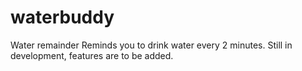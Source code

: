 # waterbuddy
Water remainder
Reminds you to drink water every 2 minutes.
Still in development, features are to be added.
